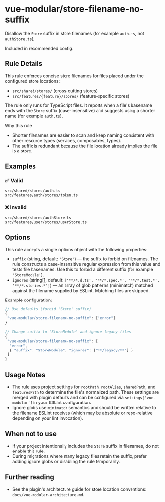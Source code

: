 # vue-modular/store-filename-no-suffix

Disallow the `Store` suffix in store filenames (for example `auth.ts`, not `authStore.ts`).

Included in recommended config.

## Rule Details

This rule enforces concise store filenames for files placed under the configured store locations:

- `src/shared/stores/` (cross-cutting stores)
- `src/features/{feature}/stores/` (feature-specific stores)

The rule only runs for TypeScript files. It reports when a file's basename ends with the `Store` suffix (case-insensitive) and suggests using a shorter name (for example `auth.ts`).

Why this rule

- Shorter filenames are easier to scan and keep naming consistent with other resource types (services, composables, types).
- The suffix is redundant because the file location already implies the file is a store.

## Examples

### ✅ Valid

```text
src/shared/stores/auth.ts
src/features/auth/stores/token.ts
```

### ❌ Invalid

```text
src/shared/stores/authStore.ts
src/features/user/stores/userStore.ts
```

## Options

This rule accepts a single options object with the following properties:

- `suffix` (string, default: `'Store'`) — the suffix to forbid on filenames. The rule constructs a case-insensitive regular expression from this value and tests file basenames. Use this to forbid a different suffix (for example `'StoreModule'`).
- `ignores` (string[], default: `['**/*.d.ts', '**/*.spec.*', '**/*.test.*', '**/*.stories.*']`) — an array of glob patterns (minimatch) matched against the filename supplied by ESLint. Matching files are skipped.

Example configuration:

```js
// Use defaults (forbid 'Store' suffix)
{
 "vue-modular/store-filename-no-suffix": ["error"]
}

// Change suffix to 'StoreModule' and ignore legacy files
{
 "vue-modular/store-filename-no-suffix": [
  "error",
  { "suffix": "StoreModule", "ignores": ["**/legacy/**"] }
 ]
}
```

## Usage Notes

- The rule uses project settings for `rootPath`, `rootAlias`, `sharedPath`, and `featuresPath` to determine the file's normalized path. These settings are merged with plugin defaults and can be configured via `settings['vue-modular']` in your ESLint configuration.
- Ignore globs use `minimatch` semantics and should be written relative to the filename ESLint receives (which may be absolute or repo-relative depending on your lint invocation).

## When not to use

- If your project intentionally includes the `Store` suffix in filenames, do not enable this rule.
- During migrations where many legacy files retain the suffix, prefer adding ignore globs or disabling the rule temporarily.

## Further reading

- See the plugin's architecture guide for store location conventions: `docs/vue-modular-architecture.md`.
